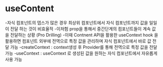 # useContent

-자식 컴포넌트의 뎁스가 많은 경우 최상위 컴포넌트에서 자식 컴포넌트까지 값을 일일이 전달 하는 것이 비효율적 -이처험 prop을 통해서 중간단계의 컴포넌트들이 계속 값을 전달하는 상황 (Pro Drilling) -이때 Contnent API을 활용한 useContext hook 을 활용하면 컴포넌트 외부에 전역으로 특정 값을 관리하며 자식 컴포넌트에서 바로 값 전달 가능
-createContext : context생성 후 Provider를 통해 전역으로 특정 값을 전달 가능
-useContext : useContext 로 생성된 값을 원하는 자식 컴포넌트에서 자유롭게 사용 가능
